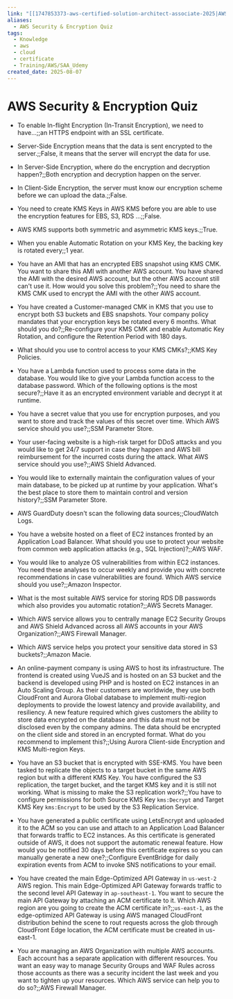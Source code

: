 ```yaml
---
link: "[[1747853373-aws-certified-solution-architect-associate-2025|AWS Certified Solution Architect Associate 2025]]"
aliases:
  - AWS Security & Encryption Quiz
tags:
  - Knowledge
  - aws
  - cloud
  - certificate
  - Training/AWS/SAA_Udemy
created_date: 2025-08-07
---
```

# AWS Security & Encryption Quiz
- To enable In-flight Encryption (In-Transit Encryption), we need to have...;;an HTTPS endpoint with an SSL certificate.
<!--SR:!2025-09-10,20,250-->
- Server-Side Encryption means that the data is sent encrypted to the server.;;False, it means that the server will encrypt the data for use.
<!--SR:!2025-10-28,61,310-->
- In Server-Side Encryption, where do the encryption and decryption happen?;;Both encryption and decryption happen on the server.
<!--SR:!2025-10-22,56,310-->
- In Client-Side Encryption, the server must know our encryption scheme before we can upload the data.;;False.
<!--SR:!2025-10-23,57,310-->
- You need to create KMS Keys in AWS KMS before you are able to use the encryption features for EBS, S3, RDS ...;;False.
<!--SR:!2025-11-01,64,310-->
- AWS KMS supports both symmetric and asymmetric KMS keys.;;True.
<!--SR:!2025-11-01,64,310-->
- When you enable Automatic Rotation on your KMS Key, the backing key is rotated every;;1 year.
<!--SR:!2025-10-22,56,310-->
- You have an AMI that has an encrypted EBS snapshot using KMS CMK. You want to share this AMI with another AWS account. You have shared the AMI with the desired AWS account, but the other AWS account still can't use it. How would you solve this problem?;;You need to share the KMS CMK used to encrypt the AMI with the other AWS account.
<!--SR:!2025-10-21,55,310-->
- You have created a Customer-managed CMK in KMS that you use to encrypt both S3 buckets and EBS snapshots. Your company policy mandates that your encryption keys be rotated every 6 months. What should you do?;;Re-configure your KMS CMK and enable Automatic Key Rotation, and configure the Retention Period with 180 days.
<!--SR:!2025-10-14,46,290-->
- What should you use to control access to your KMS CMKs?;;KMS Key Policies.
<!--SR:!2025-10-05,41,290-->
- You have a Lambda function used to process some data in the database. You would like to give your Lambda function access to the database password. Which of the following options is the most secure?;;Have it as an encrypted environment variable and decrypt it at runtime.
<!--SR:!2025-10-02,38,290-->
- You have a secret value that you use for encryption purposes, and you want to store and track the values of this secret over time. Which AWS service should you use?;;SSM Parameter Store.
<!--SR:!2025-09-26,32,270-->
- Your user-facing website is a high-risk target for DDoS attacks and you would like to get 24/7 support in case they happen and AWS bill reimbursement for the incurred costs during the attack. What AWS service should you use?;;AWS Shield Advanced.
<!--SR:!2025-10-30,63,310-->
- You would like to externally maintain the configuration values of your main database, to be picked up at runtime by your application. What's the best place to store them to maintain control and version history?;;SSM Parameter Store.
<!--SR:!2025-10-31,63,310-->
- AWS GuardDuty doesn't scan the following data sources;;CloudWatch Logs.
<!--SR:!2025-09-06,5,230-->
- You have a website hosted on a fleet of EC2 instances fronted by an Application Load Balancer. What should you use to protect your website from common web application attacks (e.g., SQL Injection)?;;AWS WAF.
<!--SR:!2025-11-02,65,310-->
- You would like to analyze OS vulnerabilities from within EC2 instances. You need these analyses to occur weekly and provide you with concrete recommendations in case vulnerabilities are found. Which AWS service should you use?;;Amazon Inspector.
<!--SR:!2025-09-11,10,230-->
- What is the most suitable AWS service for storing RDS DB passwords which also provides you automatic rotation?;;AWS Secrets Manager.
<!--SR:!2025-10-01,37,290-->
- Which AWS service allows you to centrally manage EC2 Security Groups and AWS Shield Advanced across all AWS accounts in your AWS Organization?;;AWS Firewall Manager.
<!--SR:!2025-10-27,60,310-->
- Which AWS service helps you protect your sensitive data stored in S3 buckets?;;Amazon Macie.
<!--SR:!2025-09-17,26,290-->
- An online-payment company is using AWS to host its infrastructure. The frontend is created using VueJS and is hosted on an S3 bucket and the backend is developed using PHP and is hosted on EC2 instances in an Auto Scaling Group. As their customers are worldwide, they use both CloudFront and Aurora Global database to implement multi-region deployments to provide the lowest latency and provide availability, and resiliency. A new feature required which gives customers the ability to store data encrypted on the database and this data must not be disclosed even by the company admins. The data should be encrypted on the client side and stored in an encrypted format. What do you recommend to implement this?;;Using Aurora Client-side Encryption and KMS Multi-region Keys.
<!--SR:!2025-09-17,16,250-->
- You have an S3 bucket that is encrypted with SSE-KMS. You have been tasked to replicate the objects to a target bucket in the same AWS region but with a different KMS Key. You have configured the S3 replication, the target bucket, and the target KMS key and it is still not working. What is missing to make the S3 replication work?;;You have to configure permissions for both Source KMS Key `kms:Decrypt` and Target KMS Key `kms:Encrypt` to be used by the S3 Replication Service.
<!--SR:!2025-09-16,25,270-->
- You have generated a public certificate using LetsEncrypt and uploaded it to the ACM so you can use and attach to an Application Load Balancer that forwards traffic to EC2 instances. As this certificate is generated outside of AWS, it does not support the automatic renewal feature. How would you be notified 30 days before this certificate expires so you can manually generate a new one?;;Configure EventBridge for daily expiration events from ACM to invoke SNS notifications to your email.
<!--SR:!2025-09-06,17,250-->
- You have created the main Edge-Optimized API Gateway in `us-west-2` AWS region. This main Edge-Optimized API Gateway forwards traffic to the second level API Gateway in `ap-southeast-1`. You want to secure the main API Gateway by attaching an ACM certificate to it. Which AWS region are you going to create the ACM certificate in?;;`us-east-1`, as the edge-optimized API Gateway is using AWS managed CloudFront distribution behind the scene to rout requests across the glob through CloudFront Edge location, the ACM certificate must be created in us-east-1.
<!--SR:!2025-10-29,62,310-->
- You are managing an AWS Organization with multiple AWS accounts. Each account has a separate application with different resources. You want an easy way to manage Security Groups and WAF Rules across those accounts as there was a security incident the last week and you want to tighten up your resources. Which AWS service can help you to do so?;;AWS Firewall Manager.
<!--SR:!2025-09-27,22,270-->




